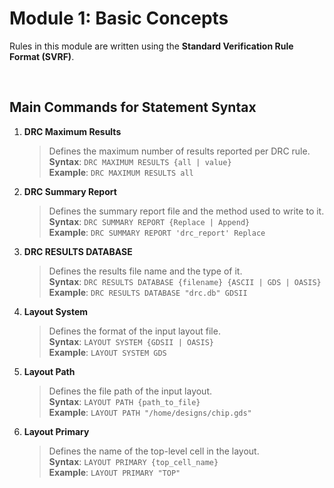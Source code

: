 # **Module 1: Basic Concepts**  

Rules in this module are written using the **Standard Verification Rule Format (SVRF)**.  

<br />

## Main Commands for Statement Syntax

1. **DRC Maximum Results**  
   > Defines the maximum number of results reported per DRC rule.  
   > **Syntax**: `DRC MAXIMUM RESULTS {all | value}`  
   > **Example**: `DRC MAXIMUM RESULTS all`

2. **DRC Summary Report**  
   > Defines the summary report file and the method used to write to it.  
   > **Syntax**: `DRC SUMMARY REPORT {Replace | Append}`  
   > **Example**: `DRC SUMMARY REPORT 'drc_report' Replace`


3. **DRC RESULTS DATABASE**  
   > Defines the results file name and the type of it.  
   > **Syntax**: `DRC RESULTS DATABASE {filename} {ASCII | GDS | OASIS}`  
   > **Example**: `DRC RESULTS DATABASE "drc.db" GDSII`


4. **Layout System**  
   > Defines the format of the input layout file.  
   > **Syntax**: `LAYOUT SYSTEM {GDSII | OASIS}`  
   > **Example**: `LAYOUT SYSTEM GDS`

5. **Layout Path**  
   > Defines the file path of the input layout.  
   > **Syntax**: `LAYOUT PATH {path_to_file}`  
   > **Example**: `LAYOUT PATH "/home/designs/chip.gds"`

6. **Layout Primary**  
   > Defines the name of the top-level cell in the layout.  
   > **Syntax**: `LAYOUT PRIMARY {top_cell_name}`  
   > **Example**: `LAYOUT PRIMARY "TOP"`

